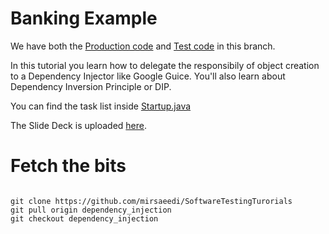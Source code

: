 # Banking Example

We have both the [Production code](https://github.com/mirsaeedi/SoftwareTestingTurorials/blob/dependency_injection/src/main/java/tutorial/core/banking/services/CoreService.java) and [Test code](https://github.com/mirsaeedi/SoftwareTestingTurorials/blob/dependency_injection/src/test/java/tutoria/core/banking/transfer/test/TestTransferScenarios.java) in this branch. 

In this tutorial you learn how to delegate the responsibily of object creation to a Dependency Injector like Google Guice. You'll also learn about Dependency Inversion Principle or DIP.

You can find the task list inside [Startup.java](https://github.com/mirsaeedi/SoftwareTestingTurorials/blob/dependency_injection/src/main/java/Startup.java)

The Slide Deck is uploaded [here](https://1drv.ms/b/s!AvPG99HJpJYfhppzeMTtmADprGpAGw).


# Fetch the bits

```

git clone https://github.com/mirsaeedi/SoftwareTestingTurorials
git pull origin dependency_injection
git checkout dependency_injection

```


